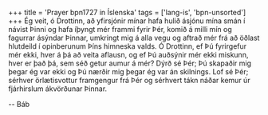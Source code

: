 +++
title = 'Prayer bpn1727 in Íslenska'
tags = ['lang-is', 'bpn-unsorted']
+++
Ég veit, ó Drottinn, að yfirsjónir mínar hafa hulið ásjónu mína smán í návist Þinni og hafa íþyngt mér frammi fyrir Þér, komið á milli mín og fagurrar ásýndar Þinnar, umkringt mig á alla vegu og aftrað mér frá að öðlast hlutdeild í opinberunum Þíns himneska valds.
Ó Drottinn, ef Þú fyrirgefur mér ekki, hver á þá að veita aflausn, og ef Þú auðsýnir mér ekki mis­kunn, hver er það þá, sem séð getur aumur á mér? Dýrð sé Þér; Þú skapaðir mig þegar ég var ekki og Þú nærðir mig þegar ég var án skilnings. Lof sé Þér; sérhver örlætisvottur framgengur frá Þér og sérhvert tákn náðar kemur úr fjárhirslum ákvörð­unar Þinnar.

-- Báb
